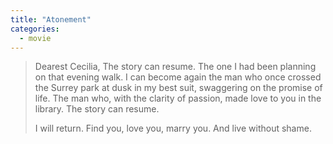 ```yaml
---
title: "Atonement"
categories:
  - movie
---
```


> Dearest Cecilia,
> The story can resume. The one I had been planning on that evening walk.
> I can become again the man who once crossed the Surrey park at dusk in my best suit, swaggering on the promise of life.
> The man who, with the clarity of passion, made love to you in the library.
> The story can resume.
> 
> I will return. Find you, love you, marry you. And live without shame.
